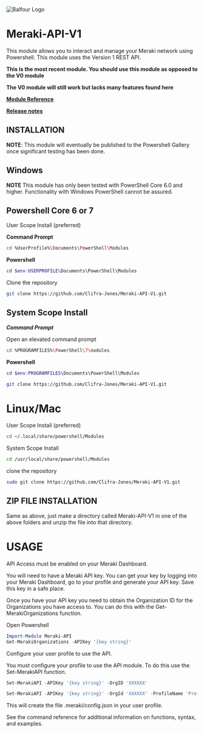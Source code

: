 
![Balfour Logo](https://www.balfourbeattyus.com/Balfour-dev.allata.com/media/content-media/2017-Balfour-Beatty-Logo-Blue.svg?ext=.svg)

# Meraki-API-V1

This module allows you to interact and manage your Meraki network using Powershell.
This module uses the Version 1 REST API.

**This is the most recent module. You should use this module as opposed to the V0 module**

**The V0 module will still work but lacks many features found here**

[**Module Reference**](https://clifra-jones.github.io/Meraki-API-V1/docs/referrence.html)

[**Release notes**](https://clifra-jones.github.io/Meraki-API-V1/docs/releaseNotes.md)

## INSTALLATION

**NOTE**: This module will eventually be published to the Powershell Gallery once significant testing has been done.

## Windows

**NOTE** This module has only been tested with PowerShell Core 6.0 and higher. Functionality with Windows PowerShell cannot be assured.

## Powershell Core 6 or 7

User Scope Install (preferred)

**Command Prompt**

```bash
cd %UserProfile%\Documents\PowerShell\Modules
```

**Powershell**

```powershell
cd $env:USERPROFILE\Documents\PowerShell\Modules
```

Clone the repository

```bash
git clone https://github.com/Clifra-Jones/Meraki-API-V1.git
```

## System Scope Install

***Command Prompt***

Open an elevated command prompt

```bash
cd %PROGRAMFILES%\PowerShell\7\modules
```

**Powershell**

```powershell
cd $env:PROGRAMFILES\Documents\PowerShell\Modules
```

```bash
git clone https://github.com/Clifra-Jones/Meraki-API-V1.git
```

# Linux/Mac

User Scope Install (preferred)

```bash
cd ~/.local/share/powershell/Modules
```

System Scope Install

```bash
cd /usr/local/share/powershell/Modules
```

clone the repository

```bash
sudo git clone https://github.com/Clifra-Jones/Meraki-API-V1.git
```

## ZIP FILE INSTALLATION

Same as above, just make a directory called Meraki-API-V1 in one of the above folders and unzip the file into that directory.

# USAGE

API Access must be enabled on your Meraki Dashboard.

You will need to have a Meraki API key. You can get your key by logging into your Meraki Dashboard, go to your profile and generate your API key.
Save this key in a safe place.

Once you have your API key you need to obtain the Organization ID for the Organizations you have access to. You can do this with the Get-MerakiOrganizations function.

Open Powershell
```powershell
Import-Module Meraki-API
Get-MerakiOrganizations -APIKey '{key string}'
```

Configure your user profile to use the API.

You must configure your profile to use the API module. To do this use the Set-MerakiAPI function.

```powershell
Set-MerakiAPI -APIKey '{key string}' -OrgID 'XXXXXX'
```

```powershell
Set-MerakiAPI -APIKey '{key string}' -OrgId 'XXXXXX' -ProfileName 'ProfileName'
```

This will create the file .meraki/config.json in your user profile.

See the command reference for additional information on functions, syntax, and examples.

